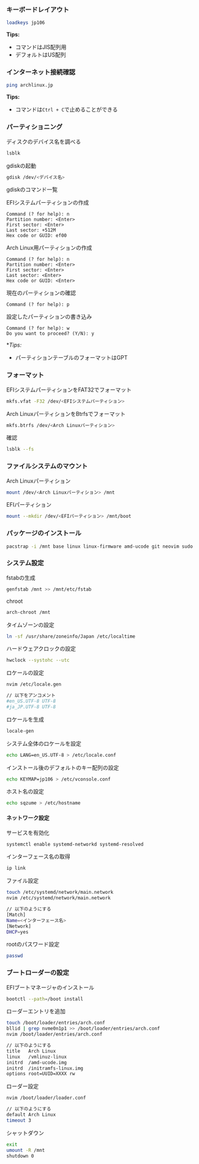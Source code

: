 ### キーボードレイアウト
```zsh
loadkeys jp106
```

**Tips:**
- コマンドはJIS配列用
- デフォルトはUS配列
### インターネット接続確認
```zsh
ping archlinux.jp
```

**Tips:**
- コマンドは`Ctrl + C`で止めることができる
### パーティショニング
ディスクのデバイス名を調べる
```zsh
lsblk
```

gdiskの起動
```zsh
gdisk /dev/<デバイス名>
```
gdiskのコマンド一覧

EFIシステムパーティションの作成
```gdisk
Command (? for help): n
Partition number: <Enter>
First sector: <Enter>
Last sector: +512M
Hex code or GUID: ef00
```

Arch Linux用パーティションの作成
```gdisk
Command (? for help): n
Partition number: <Enter>
First sector: <Enter>
Last sector: <Enter>
Hex code or GUID: <Enter>
```

現在のパーティションの確認
```gdisk
Command (? for help): p
```

設定したパーティションの書き込み
```gdisk
Command (? for help): w
Do you want to proceed? (Y/N): y
```

**Tips:*
- パーティションテーブルのフォーマットはGPT
### フォーマット
EFIシステムパーティションをFAT32でフォーマット
```zsh
mkfs.vfat -F32 /dev/<EFIシステムパーティション>
```

Arch LinuxパーティションをBtrfsでフォーマット
```zsh
mkfs.btrfs /dev/<Arch Linuxパーティション>
```

確認
```zsh
lsblk --fs
```
### ファイルシステムのマウント
Arch Linuxパーティション
```zsh
mount /dev/<Arch Linuxパーティション> /mnt
```

EFIパーティション
```zsh
mount --mkdir /dev/<EFIパーティション> /mnt/boot
```
### パッケージのインストール
```zsh
pacstrap -i /mnt base linux linux-firmware amd-ucode git neovim sudo
```
### システム設定
fstabの生成
```zsh
genfstab /mnt >> /mnt/etc/fstab
```

chroot
```zsh
arch-chroot /mnt
```

タイムゾーンの設定
```zsh
ln -sf /usr/share/zoneinfo/Japan /etc/localtime
```

ハードウェアクロックの設定
``` zsh
hwclock --systohc --utc
```

ロケールの設定
```zsh
nvim /etc/locale.gen

// 以下をアンコメント
#en_US.UTF-8 UTF-8
#ja_JP.UTF-8 UTF-8
```

ロケールを生成
```zsh
locale-gen
```

システム全体のロケールを設定
```zsh
echo LANG=en_US.UTF-8 > /etc/locale.conf
```

インストール後のデフォルトのキー配列の設定
```zsh
echo KEYMAP=jp106 > /etc/vconsole.conf
```

ホスト名の設定
```zsh
echo sqzume > /etc/hostname
```
#### ネットワーク設定
サービスを有効化
```zsh
systemctl enable systemd-networkd systemd-resolved
```

インターフェース名の取得
```zsh
ip link
```

ファイル設定
```zsh
touch /etc/systemd/network/main.network
nvim /etc/systemd/network/main.network

// 以下のようにする
[Match]
Name=<インターフェース名>
[Network]
DHCP=yes
```

rootのパスワード設定
```zsh
passwd
```
### ブートローダーの設定
EFIブートマネージャのインストール
```zsh
bootctl --path=/boot install
```

ローダーエントリを追加
```zsh
touch /boot/loader/entries/arch.conf
bllid | grep nvme0n1p1 >> /boot/loader/entries/arch.conf
nvim /boot/loader/entries/arch.conf

// 以下のようにする
title   Arch Linux
linux   /vmlinuz-linux
initrd  /amd-ucode.img
initrd  /initramfs-linux.img
options root=UUID=XXXX rw
```

ローダー設定
```zsh
nvim /boot/loader/loader.conf

// 以下のようにする
default Arch Linux
timeout 3
```

シャットダウン
```zsh
exit
umount -R /mnt
shutdown 0
```